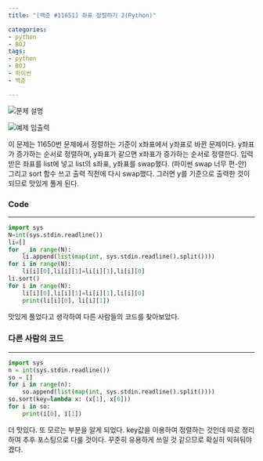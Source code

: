 ```yaml
---
title: "[백준 #11651] 좌표 정렬하기 2(Python)"

categories:
- python
- BOJ
tags:
- python
- BOJ
- 파이썬
- 백준

---
```


![문제 설명](https://user-images.githubusercontent.com/37354733/73913065-70845a00-48f9-11ea-894e-297aa1382311.png)

![예제 입출력](https://user-images.githubusercontent.com/37354733/73913100-809c3980-48f9-11ea-83f6-047c5382b985.png)

이 문제는 11650번 문제에서 정렬하는 기준이 x좌표에서 y좌표로 바뀐 문제이다.
y좌표가 증가하는 순서로 정렬하며, y좌표가 같으면 x좌표가 증가하는 순서로 정렬한다.
입력받은 좌표를 list에 넣고 list의 s좌표, y좌표를 swap했다. (파이썬 swap 너무 편-안)
그리고 sort 함수 쓰고 출력 직전에 다시 swap했다.
그러면 y를 기준으로 출력한 것이 되므로 맛있게 풀게 된다.


### Code
- - -
``` python
import sys
N=int(sys.stdin.readline())
li=[]
for _ in range(N):
    li.append(list(map(int, sys.stdin.readline().split())))
for i in range(N):
    li[i][0],li[i][1]=li[i][1],li[i][0]
li.sort()
for i in range(N):
    li[i][0],li[i][1]=li[i][1],li[i][0]
    print(li[i][0], li[i][1])

```

맛있게 풀었다고 생각하여 다른 사람들의 코드를 찾아보았다.
### 다른 사람의 코드
- - -
``` Python
import sys
n = int(sys.stdin.readline())
so = []
for i in range(n):
    so.append(list(map(int, sys.stdin.readline().split())))
so.sort(key=lambda x: (x[1], x[0]))
for i in so:
    print(i[0], i[1])
```

더 맛있다.
또 모르는 부분을 알게 되었다. key값을 이용하여 정렬하는 것인데 따로 정리하여 추후 포스팅으로 다룰 것이다.
꾸준히 유용하게 쓰일 것 같으므로 확실히 익혀둬야겠다.
